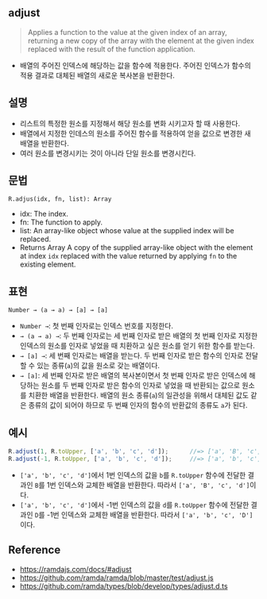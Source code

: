## adjust
> Applies a function to the value at the given index of an array, returning a new copy of the array with the element at the given index replaced with the result of the function application.
- 배열의 주어진 인덱스에 해당하는 값을 함수에 적용한다. 주어진 인덱스가 함수의 적용 결과로 대체된 배열의 새로운 복사본을 반환한다.

## 설명
- 리스트의 특정한 원소를 지정해서 해당 원소를 변화 시키고자 할 때 사용한다.
- 배열에서 지정한 인데스의 원소를 주어진 함수를 적용하여 얻을 값으로 변경한 새 배열을 반환한다.
- 여러 원소를 변경시키는 것이 아니라 단일 원소를 변경시킨다.

## 문법
```
R.adjus(idx, fn, list): Array
```
- idx: The index.
- fn: The function to apply.
- list: An array-like object whose value at the supplied index will be replaced.
- Returns Array A copy of the supplied array-like object with the element at index `idx` replaced with the value returned by applying `fn` to the existing element.

## 표현
```
Number → (a → a) → [a] → [a]
```
- `Number →`: 첫 번째 인자로는 인덱스 번호를 지정한다.
- `→ (a → a) →`: 두 번째 인자로는 세 번째 인자로 받은 배열의 첫 번째 인자로 지정한 인덱스의 원소를 인자로 넣었을 때 치환하고 싶은 원소를 얻기 위한 함수를 받는다.
- `→ [a] →`: 세 번째 인자로는 배열을 받는다. 두 번째 인자로 받은 함수의 인자로 전달할 수 있는 종류(`a`)의 값을 원소로 갖는 배열이다.
- `→ [a]`: 세 번째 인자로 받은 배열의 복사본이면서 첫 번째 인자로 받은 인덱스에 해당하는 원소를 두 번째 인자로 받은 함수의 인자로 넣었을 때 반환되는 값으로 원소를 치환한 배열을 반환한다. 배열의 원소 종류(`a`)의 일관성을 위해서 대체된 값도 같은 종류의 값이 되어야 하므로 두 번째 인자의 함수의 반환값의 종류도 `a`가 된다.

## 예시
```js
R.adjust(1, R.toUpper, ['a', 'b', 'c', 'd']);      //=> ['a', 'B', 'c', 'd']
R.adjust(-1, R.toUpper, ['a', 'b', 'c', 'd']);     //=> ['a', 'b', 'c', 'D']
```
- `['a', 'b', 'c', 'd']`에서 1번 인덱스의 값을 `b`를 `R.toUpper` 함수에 전달한 결과인 `B`를 1번 인덱스와 교체한 배열을 반환한다. 따라서 `['a', 'B', 'c', 'd']`이다.
- `['a', 'b', 'c', 'd']`에서 -1번 인덱스의 값을 `d`를 `R.toUpper` 함수에 전달한 결과인 `D`를 -1번 인덱스와 교체한 배열을 반환한다. 따라서 `['a', 'b', 'c', 'D']`이다.

## Reference
- https://ramdajs.com/docs/#adjust
- https://github.com/ramda/ramda/blob/master/test/adjust.js
- https://github.com/ramda/types/blob/develop/types/adjust.d.ts
